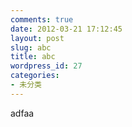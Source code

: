 ```yaml
---
comments: true
date: 2012-03-21 17:12:45
layout: post
slug: abc
title: abc
wordpress_id: 27
categories:
- 未分类
---
```


adfaa
